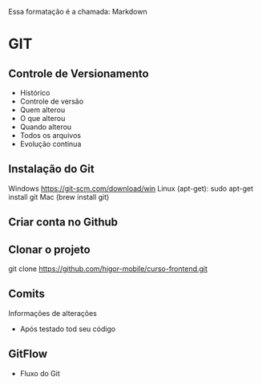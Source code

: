 
Essa formatação é a chamada: Markdown

# GIT
## Controle de Versionamento
- Histórico
- Controle de versão
- Quem alterou
- O que alterou
- Quando alterou
- Todos os arquivos
- Evolução continua


## Instalação do Git

Windows https://git-scm.com/download/win
Linux (apt-get): sudo apt-get install git
Mac (brew install git)

## Criar conta no Github

## Clonar o projeto
git clone https://github.com/higor-mobile/curso-frontend.git


## Comits
Informações de alterações
- Após testado tod seu código

## GitFlow
- Fluxo do Git